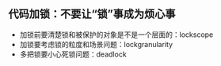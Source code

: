 ## 代码加锁：不要让“锁”事成为烦心事

- 加锁前要清楚锁和被保护的对象是不是一个层面的：lockscope
- 加锁要考虑锁的粒度和场景问题：lockgranularity
- 多把锁要小心死锁问题：deadlock
